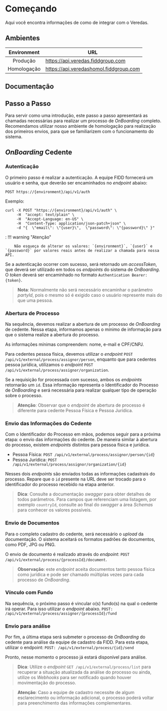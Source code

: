 # Começando

Aqui você encontra informações de como de integrar com o Veredas.

## Ambientes

| Environment | URL                                    |
|:-----------:|----------------------------------------|
| Produção    | https://api.veredas.fiddgroup.com      |
| Homologação | https://api.veredashomol.fiddgroup.com |

## Documentação 


<swagger-ui src="https://api.veredas.fiddgroup.com/swagger/v1.0-external/swagger.json" validatorUrl="none"/>

## Passo a Passo
 
Para servir como uma introdução, este passo a passo apresentará as chamadas necessárias para realizar um processo de *OnBoarding* completo. Recomendamos utilizar nosso ambiente de homologação para realização dos primeiros envios, para que se familiarizem com o funcionamento do sistema.


## *OnBoarding* Cedente

 

### Autenticação

 
O primeiro passo é realizar a autenticação. A equipe FIDD fornecerá um usuário e senha, que deverão ser encaminhados no *endpoint* abaixo:

```http
POST https://{environment}/api/v1/auth
```

Exemplo:

```curl
curl -X POST "https://{environment}/api/v1/auth" \
	 -H  "accept: text/plain" \
	 -H  "Accept-Language: en-US" \
	 -H  "Content-Type: application/json-patch+json" \
	 -d "{  \"email\": \"{user}\",  \"password\": \"{password}\" }"
```

:   !!! warning "Atenção"

        Não esqueça de alterar os valores: `{environment}`, `{user}` e `{password}` por valores reais antes de realizar a chamada para nossa API.
		
 
Se a autenticação ocorrer com sucesso, será retornado um *accessToken*, que deverá ser utilizado em todos os *endpoints* do sistema de *OnBoarding*. O *token* deverá ser encaminhado no formato `Authentication Bearer: {token}`.
 
> **Nota**: Normalmente não será necessário encaminhar o parâmetro *partyId*, pois o mesmo só é exigido caso o usuário represente mais do que uma pessoa.


### Abertura de Processo

Na sequência, devemos realizar a abertura de um processo de *OnBoarding* de cedente. Nessa etapa,  informamos apenas o mínimo de informação para que o sistema realize a abertura do processo.


As informações mínimas compreendem: nome, e-mail e CPF/CNPJ.
 

Para cedentes pessoa física, devemos utilizar o *endpoint* `POST /api/v1/external/process/assignor/person`, enquanto que para cedentes pessoa jurídica, utilizamos o *endpoint* `POST /api/v1/external/process/assignor/organization`.
 

Se a requisição for processada com sucesso,  ambos os *endpoints* retornarão um `id`. Essa informação representa o Identificador do Processo de *OnBoarding* e será necessária para realizar qualquer tipo de operação sobre o processo.
 
> **Atenção**: Observar que o *endpoint* de abertura de processo é diferente para cedente Pessoa Física e Pessoa Jurídica.


### Envio das Informações do Cedente
 

Com o Identificador do Processo em mãos, podemos seguir para a próxima etapa: o envio das informações do cedente. De maneira similar à abertura do processo, existem *endpoints* distintos para pessoa física e jurídica.

* Pessoa Física: `POST /api/v1/external/process/assignor/person/{id}`
* Pessoa Jurídica: `POST /api/v1/external/process/assignor/organization/{id}`

Nesses dois *endpoints* são enviados todas as informações cadastrais do processo. Repare que o `id` presente na URL deve ser trocado para o identificador do processo recebido na etapa anterior.

> **Dica**: Consulte a documentação *swagger* para obter detalhes de todos parâmetros. Para campos que referenciam uma listagem, por exemplo `countryId`, consulte ao final do *swagger* a área *Schemas* para conhecer os valores possíveis.


### Envio de Documentos


Para o completo cadastro do cedente, será necessário o *upload* da documentação. O sistema aceitará os formatos padrões de documentos, como PDF, JPG ou PNG.


O envio de documento é realizado através do *endpoint*: `POST /api/v1/external/process/{processId}/document`.


> **Observação**: este *endpoint* aceita documentos tanto pessoa física como jurídica e pode ser chamado múltiplas vezes para cada processo de *OnBoarding*.

### Vínculo com Fundo


Na sequência, o próximo passo é vincular o(s) fundo(s) na qual o cedente irá operar. Para isso utilizar o *endpoint* abaixo.
`POST: /api/v1/external/process/assignor/{processId}/fund`

 
### Envio para análise

 
Por fim, a última etapa será submeter o processo de *OnBoarding* do cedente para análise da equipe de cadastro da FIDD. Para esta etapa, utilizar o endpoint:
`POST: /api/v1/external/process/{id}/send`

 
Pronto, nesse momento o processo já estará disponível para análise.

 
> **Dica**: Utilize o *endpoint* `GET /api/v1/external/process/list` para recuperar a situação atualizada da análise do processo ou ainda, utilize os *Webhooks* para ser notificado quando houver movimentação do processo.

 
> **Atenção**: Caso a equipe de cadastro necessite de algum esclarecimento ou informação adicional, o processo poderá voltar para preenchimento das informações complementares.
